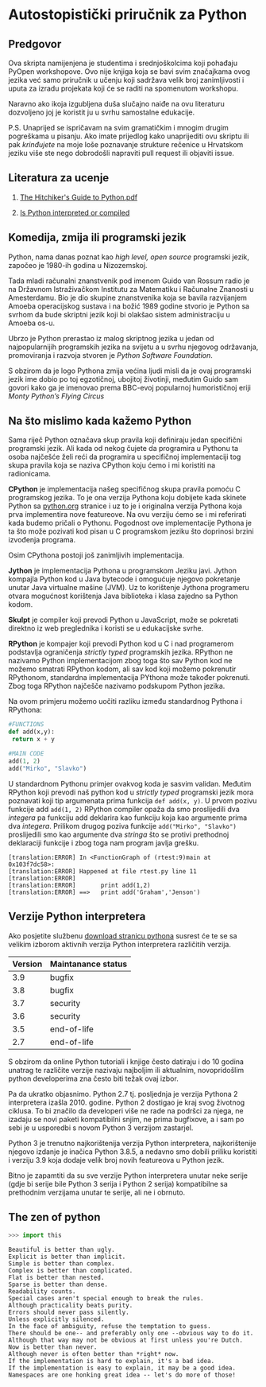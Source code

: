 # Autostopistički priručnik za Python


## Predgovor

Ova skripta namijenjena je studentima i srednjoškolcima koji pohađaju PyOpen workshopove. Ovo nije knjiga koja se bavi svim značajkama ovog jezika već samo priručnik u učenju koji sadržava velik broj zanimljivosti i uputa za izradu projekata koji će se raditi na spomenutom workshopu.

Naravno ako ikoja izgubljena duša slučajno naiđe na ovu literaturu dozvoljeno joj je koristit ju u svrhu samostalne edukacije.

P.S. Unaprijed se ispričavam na svim gramatičkim i mnogim drugim pogreškama u pisanju. Ako imate prijedlog kako unaprijediti ovu skriptu ili pak *krinđujete* na moje loše poznavanje strukture rečenice u Hrvatskom jeziku više ste nego dobrodošli napraviti pull request ili objaviti issue.



## Literatura za ucenje

1. [The Hitchiker's Guide to Python.pdf](http://index-of.es/Varios-2/The%20Hitchiker%27s%20Guide%20to%20Python.pdf)

2. [Is Python interpreted or compiled](https://nedbatchelder.com/blog/201803/is_python_interpreted_or_compiled_yes.html)


## Komedija, zmija ili programski jezik

Python, nama danas poznat kao *high level, open source* programski jezik, započeo je 1980-ih godina u Nizozemskoj.

Tada mladi računalni znanstvenik pod imenom Guido van Rossum radio je na Državnom Istraživačkom Institutu za Matematiku i Računalne Znanosti u Amesterdamu. Bio je dio skupine znanstvenika koja se bavila razvijanjem Amoeba operacijskog sustava i na božić 1989 godine stvorio je Python sa svrhom da bude skriptni jezik koji bi olakšao sistem administraciju u Amoeba os-u.

Ubrzo je Python prerastao iz malog skriptnog jezika u jedan od najpopularnijih programskih jezika na svijetu a u svrhu njegovog održavanja, promoviranja i razvoja stvoren je *Python Software Foundation*.

S obzirom da je logo Pythona zmija većina ljudi misli da je ovaj programski jezik ime dobio po toj egzotičnoj, ubojitoj životinji, međutim Guido sam govori kako ga je imenovao prema BBC-evoj popularnoj humorističnoj eriji *Monty Python’s Flying Circus*



## Na što mislimo kada kažemo Python

Sama riječ Python označava skup pravila koji definiraju jedan specifični programski jezik. Ali kada od nekog čujete da programira u Pythonu ta osoba najčešće želi reći da programira u specifičnoj implementaciji tog skupa pravila koja se naziva CPython koju ćemo i mi koristiti na radionicama.

**CPython** je implementacija našeg specifičnog skupa pravila pomoću C programskog jezika. To je ona verzija Pythona koju dobijete kada skinete Python sa [python.org](https://www.python.org/downloads/) stranice i uz to je i originalna verzija Pythona koja prva implementira nove featureove. Na ovu verziju ćemo se i mi referirati kada budemo pričali o Pythonu. Pogodnost ove implementacije Pythona je ta što može pozivati kod pisan u C programskom jeziku što doprinosi brzini izvođenja programa.

Osim CPythona postoji još zanimljivih implementacija.

**Jython** je implementacija Pythona u programskom Jeziku javi. Jython kompajla Python kod u Java bytecode i omogućuje njegovo pokretanje unutar Java virtualne mašine (JVM). Uz to korištenje Jythona programeru otvara mogućnost korištenja Java biblioteka i klasa zajedno sa Python kodom.

**Skulpt** je compiler koji prevodi Python u JavaScript, može se pokretati direktno iz web preglednika i koristi se u edukacijske svrhe.

**RPython** je kompajer koji prevodi Python kod u C i nad programerom podstavlja ograničenja *strictly typed* programskih jezika. RPython ne nazivamo Python implementacijom zbog toga što sav Python kod ne možemo smatrati RPython kodom, ali sav kod koji možemo pokrenutir RPythonom, standardna implementacija PYthona može također pokrenuti. Zbog toga RPython najčešče nazivamo podskupom Python jezika.

Na ovom primjeru možemo uočiti razliku između standardnog Pythona i RPythona:


```python
#FUNCTIONS
def add(x,y):
 return x + y

#MAIN CODE
add(1, 2)
add("Mirko", "Slavko")
```

U standardnom Pythonu primjer ovakvog koda je sasvim validan. Međutim RPython koji prevodi naš python kod u *strictly typed* programski jezik mora poznavati koji tip argumenata prima funkcija `def add(x, y)`. U prvom pozivu funkcije add `add(1, 2)` RPython compiler opaža da smo proslijedili dva *integera* pa funkciju add deklarira kao funkciju koja kao argumente prima dva *integera*.
Prilikom drugog poziva funkcije `add("Mirko", "Slavko")` proslijedili smo kao argumente dva *stringa* što se protivi prethodnoj deklaraciji funkcije i zbog toga nam program javlja grešku.

```
[translation:ERROR] In <FunctionGraph of (rtest:9)main at 0x103f7dc58>:
[translation:ERROR] Happened at file rtest.py line 11
[translation:ERROR]
[translation:ERROR]       print add(1,2)
[translation:ERROR] ==>   print add('Graham','Jenson')
```


## Verzije Python interpretera

Ako posjetite službenu [download stranicu pythona](https://www.python.org/downloads/) susrest će te se sa velikim izborom aktivnih verzija Python interpretera različitih verzija.

| Version       | Maintanance status |
| ------------- | ------------------ |
| 3.9           | bugfix             |
| 3.8           | bugfix             |
| 3.7           | security           |
| 3.6           | security           |
| 3.5           | end-of-life        |
| 2.7           | end-of-life        |

S obzirom da online Python tutoriali i knjige često datiraju i do 10 godina unatrag te različite verzije nazivaju najboljim ili aktualnim, novopridošlim python developerima zna često biti težak ovaj izbor.

Pa da ukratko objasnimo. Python 2.7 tj. posljednja je verzija Pythona 2 interpretera izašla 2010. godine. Python 2 dostigao je kraj svog životnog ciklusa. To bi značilo da developeri više ne rade na podršci za njega, ne izadaju se novi paketi kompatibilni snjim, ne prima bugfixove, a i sam po sebi je u usporedbi s novom Python 3 verzijom zastarjel.

Python 3 je trenutno najkorištenija verzija Python interpretera, najkorištenije njegovo izdanje je inačica Python 3.8.5, a nedavno smo dobili priliku koristiti i verziju 3.9 koja dodaje velik broj novih featureova u Python jezik.

Bitno je zapamtiti da su sve verzije Python interpretera unutar neke serije (gdje bi serije bile Python 3 serija i Python 2 serija) kompatibilne sa prethodnim verzijama unutar te serije, ali ne i obrnuto.




## The zen of python

``` python
>>> import this                                                                  
```
```
Beautiful is better than ugly.
Explicit is better than implicit.
Simple is better than complex.
Complex is better than complicated.
Flat is better than nested.
Sparse is better than dense.
Readability counts.
Special cases aren't special enough to break the rules.
Although practicality beats purity.
Errors should never pass silently.
Unless explicitly silenced.
In the face of ambiguity, refuse the temptation to guess.
There should be one-- and preferably only one --obvious way to do it.
Although that way may not be obvious at first unless you're Dutch.
Now is better than never.
Although never is often better than *right* now.
If the implementation is hard to explain, it's a bad idea.
If the implementation is easy to explain, it may be a good idea.
Namespaces are one honking great idea -- let's do more of those!
```
